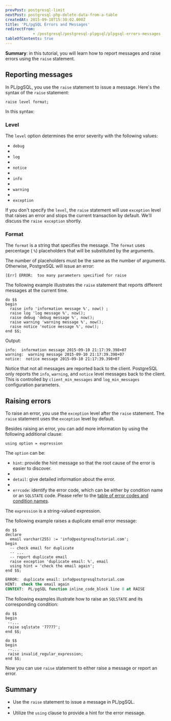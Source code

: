 ```yaml
---
prevPost: postgresql-limit
nextPost: postgresql-php-delete-data-from-a-table
createdAt: 2015-09-10T15:30:02.000Z
title: 'PL/pgSQL Errors and Messages'
redirectFrom: 
            - /postgresql/postgresql-plpgsql/plpgsql-errors-messages
tableOfContents: true
---
```



**Summary**: in this tutorial, you will learn how to report messages and raise errors using the `raise` statement.

## Reporting messages

In PL/pgSQL, you use the `raise` statement to issue a message. Here's the syntax of the `raise` statement:

```
raise level format;
```

In this syntax:

### Level

The `level` option determines the error severity with the following values:

- `debug`
-
- `log`
-
- `notice`
-
- `info`
-
- `warning`
-
- `exception`

If you don't specify the `level`, the `raise` statement will use `exception` level that raises an error and stops the current transaction by default. We'll discuss the `raise exception` shortly.

### Format

The `format` is a string that specifies the message. The `format` uses percentage ( `%`) placeholders that will be substituted by the arguments.

The number of placeholders must be the same as the number of arguments. Otherwise, PostgreSQL will issue an error:

```
[Err] ERROR:  too many parameters specified for raise
```

The following example illustrates the `raise` statement that reports different messages at the current time.

```
do $$
begin
  raise info 'information message %', now() ;
  raise log 'log message %', now();
  raise debug 'debug message %', now();
  raise warning 'warning message %', now();
  raise notice 'notice message %', now();
end $$;
```

Output:

```
info:  information message 2015-09-10 21:17:39.398+07
warning:  warning message 2015-09-10 21:17:39.398+07
notice:  notice message 2015-09-10 21:17:39.398+07
```

Notice that not all messages are reported back to the client. PostgreSQL only reports the `info`, `warning`, and `notice` level messages back to the client. This is controlled by `client_min_messages` and `log_min_messages` configuration parameters.

## Raising errors

To raise an error, you use the `exception` level after the `raise` statement. The `raise` statement uses the `exception` level by default.

Besides raising an error, you can add more information by using the following additional clause:

```
using option = expression
```

The `option` can be:

- `hint`: provide the hint message so that the root cause of the error is easier to discover.
-
- `detail`: give detailed information about the error.
-
- `errcode`: identify the error code, which can be either by condition name or an `SQLSTATE` code. Please refer to the [table of error codes and condition names](https://www.postgresql.org/docs/current/static/errcodes-appendix.html).

The `expression` is a string-valued expression.

The following example raises a duplicate email error message:

```
do $$
declare
  email varchar(255) := 'info@postgresqltutorial.com';
begin
  -- check email for duplicate
  -- ...
  -- report duplicate email
  raise exception 'duplicate email: %', email
  using hint = 'check the email again';
end $$;
```

```sql
ERROR:  duplicate email: info@postgresqltutorial.com
HINT:  check the email again
CONTEXT:  PL/pgSQL function inline_code_block line 8 at RAISE
```

The following examples illustrate how to raise an `SQLSTATE` and its corresponding condition:

```
do $$
begin
 --...
 raise sqlstate '77777';
end $$;
```

```
do $$
begin
 --...
 raise invalid_regular_expression;
end $$;
```

Now you can use `raise` statement to either raise a message or report an error.

## Summary

- Use the `raise` statement to issue a message in PL/pgSQL.
-
- Utilize the `using` clause to provide a hint for the error message.
